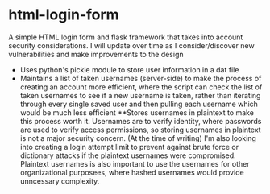 # html-login-form
A simple HTML login form and flask framework that takes into account security considerations. I will update over time as I consider/discover new vulnerabilities and make improvements to the design

- Uses python's pickle module to store user information in a dat file
- Maintains a list of taken usernames (server-side) to make the process of creating an account more efficient, where the script can check the list of taken usernames to see if a new username is taken, rather than iterating through every single saved user and then pulling each username which would be much less efficient
**Stores usernames in plaintext to make this process worth it. Usernames are to verify identity, where passwords are used to verify access permissions, so storing usernames in plaintext is not a major security concern. (At the time of writing) I'm also looking into creating a login attempt limit to prevent against brute force or dictionary attacks if the plaintext usernames were compromised. Plaintext usernames is also important to use the usernames for other organizational purposees, where hashed usernames would provide unncessary complexity.


